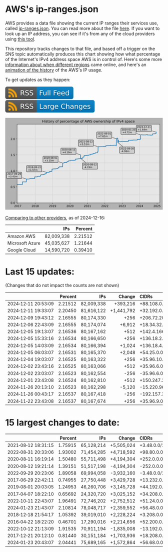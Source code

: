 # AWS's ip-ranges.json

AWS provides a data file showing the current IP ranges their
services use, called [ip-ranges.json](https://ip-ranges.amazonaws.com/ip-ranges.json).
You can read more about the file [here](https://docs.aws.amazon.com/general/latest/gr/aws-ip-ranges.html).
If you want to look up an IP address, you can see if it's from any of the cloud providers using [this tool](https://cloud-ips.s3-us-west-2.amazonaws.com/index.html).

This repository tracks changes to that file, and based off a trigger on the SNS 
topic automatically produces this chart showing how what percentage of the 
Internet's IPv4 address space AWS is in control of.  Here's some 
more [information about when different regions](announces.md) came 
online, and here's an [animation of the history](https://youtu.be/Su25yl7eol8) 
of the AWS's IP usage.

To get updates as they happen:

[![RSS Icon (Full Feed)](images/rss_badge.svg)](https://raw.githubusercontent.com/seligman/aws-ip-ranges/master/rss.xml)
[![RSS Icon (Large Changes)](images/rss_badge_partial.svg)](https://raw.githubusercontent.com/seligman/aws-ip-ranges/master/rss_big_changes.xml)

![History of AWS](history_count.svg)

[Comparing to other providers](https://github.com/seligman/cloud_sizes), as of 2024-12-16:

| | IPs | Percent |
| --- | ---: | ---: |
| Amazon AWS | 82,009,338 | 2.21512 |
| Microsoft Azure | 45,035,627 | 1.21644 |
| Google Cloud | 14,590,720 | 0.39410 |


# Last 15 updates:

(Changes that do not impact the counts are not shown)

| | Percent | IPs | Change | CIDRs |
| :--- | ---: | ---: | ---: | :--- |
| 2024&#8209;12&#8209;11&nbsp;20:53:09 | 2.21512 | 82,009,338 | +393,216 | +88.108.0.0/14,&nbsp;+13.150.0.0/15 |
| 2024&#8209;12&#8209;11&nbsp;19:33:07 | 2.20450 | 81,616,122 | +1,441,792 | +32.192.0.0/12,&nbsp;+51.200.0.0/14,&nbsp;+43.220.0.0/15 |
| 2024&#8209;12&#8209;09&nbsp;19:43:12 | 2.16555 | 80,174,330 | +256 | +206.72.209.0/24 |
| 2024&#8209;12&#8209;06&nbsp;22:43:09 | 2.16555 | 80,174,074 | +6,912 | +18.34.32.0/20,&nbsp;+18.34.240.0/22,&nbsp;+18.34.248.0/22,&nbsp;... |
| 2024&#8209;12&#8209;05&nbsp;19:13:07 | 2.16536 | 80,167,162 | +512 | +142.4.166.0/23 |
| 2024&#8209;12&#8209;05&nbsp;15:33:16 | 2.16534 | 80,166,650 | +256 | +136.18.2.0/24 |
| 2024&#8209;12&#8209;05&nbsp;14:03:09 | 2.16534 | 80,166,394 | +1,024 | +136.18.4.0/22 |
| 2024&#8209;12&#8209;05&nbsp;06:03:07 | 2.16531 | 80,165,370 | +2,048 | +54.25.0.0/21 |
| 2024&#8209;12&#8209;04&nbsp;19:03:07 | 2.16525 | 80,163,322 | +256 | +35.96.10.0/24 |
| 2024&#8209;12&#8209;02&nbsp;23:43:16 | 2.16525 | 80,163,066 | +512 | +35.96.6.0/24,&nbsp;+192.157.36.0/24 |
| 2024&#8209;12&#8209;02&nbsp;23:03:07 | 2.16523 | 80,162,554 | -256 | -35.96.6.0/24 |
| 2024&#8209;12&#8209;01&nbsp;23:43:08 | 2.16524 | 80,162,810 | +512 | +150.247.32.0/23 |
| 2024&#8209;11&#8209;26&nbsp;20:13:10 | 2.16523 | 80,162,298 | -5,120 | -15.220.96.0/20,&nbsp;-15.220.44.0/22 |
| 2024&#8209;11&#8209;26&nbsp;00:43:17 | 2.16537 | 80,167,418 | -256 | -192.157.36.0/24 |
| 2024&#8209;11&#8209;22&nbsp;23:43:08 | 2.16537 | 80,167,674 | +256 | +35.96.9.0/24 |


# 15 largest changes to date:

| | Percent | IPs | Change | CIDRs |
| :--- | ---: | ---: | ---: | :--- |
| 2021&#8209;08&#8209;12&nbsp;18:31:15 | 1.75915 | 65,128,214 | +5,505,024 | +3.48.0.0/12,&nbsp;+35.96.0.0/12,&nbsp;+3.152.0.0/13,&nbsp;... |
| 2022&#8209;08&#8209;31&nbsp;20:33:06 | 1.93002 | 71,454,285 | +4,718,592 | +98.80.0.0/12,&nbsp;+184.32.0.0/12,&nbsp;+13.184.0.0/13,&nbsp;... |
| 2020&#8209;08&#8209;11&nbsp;16:19:14 | 1.50480 | 55,711,498 | +4,194,304 | +252.0.0.0/10 |
| 2020&#8209;08&#8209;12&nbsp;19:21:14 | 1.39151 | 51,517,198 | -4,194,304 | -252.0.0.0/10 |
| 2022&#8209;09&#8209;29&nbsp;20:23:06 | 1.89058 | 69,994,058 | -3,932,160 | -3.48.0.0/12,&nbsp;-35.96.0.0/12,&nbsp;-3.240.0.0/13,&nbsp;... |
| 2017&#8209;06&#8209;29&nbsp;22:42:11 | 0.74955 | 27,750,448 | +3,429,728 | +13.232.0.0/13,&nbsp;+34.240.0.0/13,&nbsp;+35.168.0.0/13,&nbsp;... |
| 2019&#8209;08&#8209;01&nbsp;20:03:05 | 1.24953 | 46,260,706 | +3,145,728 | +44.192.0.0/10,&nbsp;-3.192.0.0/12 |
| 2017&#8209;04&#8209;07&nbsp;18:22:10 | 0.65692 | 24,320,720 | +3,025,152 | +34.208.0.0/12,&nbsp;+34.224.0.0/12,&nbsp;+13.58.0.0/15,&nbsp;... |
| 2022&#8209;10&#8209;11&nbsp;22:43:07 | 1.96491 | 72,746,202 | +2,752,512 | +51.24.0.0/13,&nbsp;+57.104.0.0/13,&nbsp;+51.20.0.0/14,&nbsp;... |
| 2024&#8209;01&#8209;23&nbsp;21:43:07 | 2.10814 | 78,048,717 | +2,359,552 | +56.48.0.0/13,&nbsp;+16.28.0.0/14,&nbsp;+16.64.0.0/14,&nbsp;... |
| 2018&#8209;12&#8209;18&nbsp;21:54:17 | 1.05392 | 39,019,010 | +2,228,224 | +3.208.0.0/12,&nbsp;+3.224.0.0/12,&nbsp;+13.48.0.0/15 |
| 2016&#8209;04&#8209;22&nbsp;18:22:20 | 0.46701 | 17,290,016 | +2,214,656 | +52.200.0.0/13,&nbsp;+52.208.0.0/13,&nbsp;+52.36.0.0/14,&nbsp;... |
| 2022&#8209;10&#8209;12&nbsp;21:13:09 | 1.91535 | 70,911,194 | -1,835,008 | -13.192.0.0/13,&nbsp;-16.28.0.0/14,&nbsp;-40.172.0.0/14,&nbsp;... |
| 2017&#8209;12&#8209;21&nbsp;20:12:10 | 0.81440 | 30,151,184 | +1,703,936 | +18.208.0.0/13,&nbsp;+18.204.0.0/14,&nbsp;+18.224.0.0/14,&nbsp;... |
| 2024&#8209;01&#8209;23&nbsp;20:43:07 | 2.04441 | 75,689,165 | +1,572,864 | +56.68.0.0/14,&nbsp;+56.128.0.0/14,&nbsp;+56.136.0.0/14,&nbsp;... |
